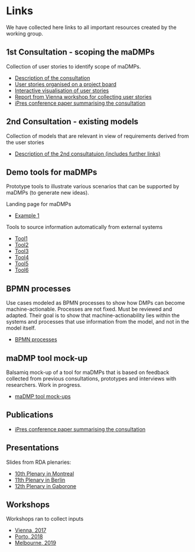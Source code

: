# Links

We have collected here links to all important resources created by the working group.

## 1st Consultation - scoping the maDMPs
Collection of user stories to identify scope of maDMPs. 

- [Description of the consultation](https://github.com/RDA-DMP-Common/user-stories/)
- [User stories organised on a project board](https://github.com/RDA-DMP-Common/user-stories/projects/2)
- [Interactive visualisation of user stories](https://goo.gl/znBL3F)
- [Report from Vienna workshop for collecting user stories](https://doi.org/10.5281/zenodo.1066121)
- [iPres conference paper summarising the consultation](http://ifs.tuwien.ac.at/~miksa/papers/2018-iPres-maDMPs.pdf)

## 2nd Consultation - existing models
Collection of models that are relevant in view of requirements derived from the user stories

- [Description of the 2nd consultatuion (includes further links)](https://docs.google.com/document/d/1mMJqmvqEAkbEWbdV7rtFU9hiQMOuH0ESn4Up_TDn1Es/edit?usp=sharing)

## Demo tools for maDMPs
Prototype tools to illustrate various scenarios that can be supported by maDMPs (to generate new ideas).

Landing page for maDMPs

- [Example 1](https://oblassers.github.io/fair-data-science/)

Tools to source information automatically from external systems
- [Tool1](https://github.com/TomMiksa/DMPGenerator)
- [Tool2](https://github.com/TomMiksa/digital_preservation_ex_1_2)
- [Tool3](https://github.com/TomMiksa/tu-dpue-lab2-ss18)
- [Tool4](https://github.com/TomMiksa/DigitalPreservation_2)
- [Tool5](https://github.com/TomMiksa/digitalpreservation-dmp-generator)
- [Tool6](https://github.com/TomMiksa/DMPlanner)



## BPMN processes 
Use cases modeled as BPMN processes to show how DMPs can become machine-actionable. Processes are not fixed. Must be reviewed and adapted. Their goal is to show that machine-actionability lies within the systems and processes that use information from the model, and not in the model itself.

- [BPMN processes](https://doi.org/10.5281/zenodo.2607555)

## maDMP tool mock-up
Balsamiq mock-up of a tool for maDMPs that is based on feedback collected from previous consultations, prototypes and interviews with researchers.
Work in progress.

- [maDMP tool mock-ups](https://oblassers.github.io/dmap-mockups/)

## Publications
- [iPres conference paper summarising the consultation](http://ifs.tuwien.ac.at/~miksa/papers/2018-iPres-maDMPs.pdf)

## Presentations
Slides from RDA plenaries:

- [10th Plenary in Montreal](https://www.rd-alliance.org/system/files/documents/RDA_P10_DMPCommonStandardsWG.pdf)
- [11th Plenary in Berlin](https://www.rd-alliance.org/system/files/documents/2018-RDA-Plenary-Berlin.pdf)
- [12th Plenary in Gaborone](https://www.rd-alliance.org/system/files/documents/2018-RDA-DMP-Plenary-Gaborone.pdf)

## Workshops
Workshops ran to collect inputs
- [Vienna, 2017](https://doi.org/10.5281/zenodo.1066121)
- [Porto, 2018](http://rda-ws-tpdl2018.idsswh.sysresearch.org/# )
- [Melbourne, 2019](https://www.rd-alliance.org/system/files/documents/IDCC2019%20Unconference%20Data%20management%20planning%20and%20data%20models.pdf)
